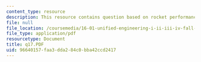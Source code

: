 ```yaml
---
content_type: resource
description: This resource contains question based on rocket performance.
file: null
file_location: /coursemedia/16-01-unified-engineering-i-ii-iii-iv-fall-2005-spring-2006/96640157faa3dda284c0bba42ccd2417_q17.PDF
file_type: application/pdf
resourcetype: Document
title: q17.PDF
uid: 96640157-faa3-dda2-84c0-bba42ccd2417
---
```

